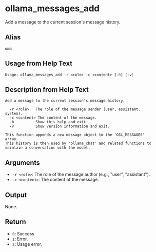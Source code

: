 # ollama_messages_add

Add a message to the current session's message history.

## Alias

`oma`

## Usage from Help Text
```
Usage: ollama_messages_add -r <role> -c <content> [-h] [-v]
```

## Description from Help Text
```
Add a message to the current session's message history.

  -r <role>   The role of the message sender (user, assistant, system).
  -c <content> The content of the message.
  -h          Show this help and exit.
  -v          Show version information and exit.

This function appends a new message object to the 'OBL_MESSAGES' array.
This history is then used by 'ollama_chat' and related functions to maintain a conversation with the model.
```

## Arguments
* `-r <role>`: The role of the message author (e.g., "user", "assistant").
* `-c <content>`: The content of the message.

## Output
None.

## Return
* `0`: Success.
* `1`: Error.
* `2`: Usage error.
